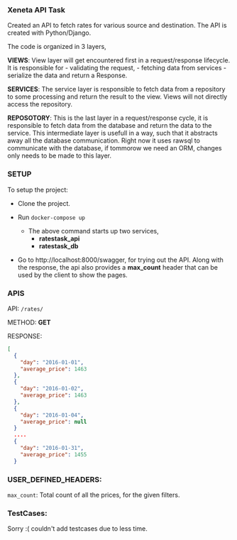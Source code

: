 ### Xeneta API Task

Created an API to fetch rates for various source and destination. The API is 
created with Python/Django.

The code is organized in 3 layers,

**VIEWS**: View layer will get encountered first in a request/response lifecycle. It is responsible for 
    - validating the request, 
    - fetching data from services
    - serialize the data and return a Response.

**SERVICES**: The service layer is responsible to fetch data from a repository
to some processing and return the result to the view. Views will not directly access the repository.


**REPOSOTORY**: This is the last layer in a request/response cycle, it is responsible to fetch data from the database and return the data to the service. This intermediate layer is usefull in a way, such that it abstracts away all the database communication. Right now it uses rawsql to communicate with the database, if tommorow we need an ORM, changes only needs to be made to this layer.



### SETUP
To setup the project:

- Clone the project.
- Run `docker-compose up`
    - The above command starts up two services,
        - **ratestask_api**
        - **ratestask_db**

- Go to http://localhost:8000/swagger, for trying out the API. Along with the response, the api also provides a **max_count** header that can be used by the client to show the pages.


### APIS

API: `/rates/`

METHOD: **GET**

RESPONSE: 
```json
[
  {
    "day": "2016-01-01",
    "average_price": 1463
  },
  {
    "day": "2016-01-02",
    "average_price": 1463
  },
  {
    "day": "2016-01-04",
    "average_price": null
  }
  ....
  {
    "day": "2016-01-31",
    "average_price": 1455
  }  
```

### USER_DEFINED_HEADERS:
`max_count`: Total count of all the prices, for the given filters.


### TestCases:
Sorry :( couldn't add testcases due to less time.

